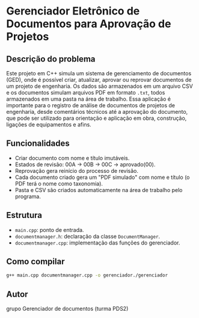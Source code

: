 # Gerenciador Eletrônico de Documentos para Aprovação de Projetos

## Descrição do problema

Este projeto em C++ simula um sistema de gerenciamento de documentos (GED), onde é possível criar, atualizar, aprovar ou reprovar documentos de um projeto de engenharia. Os dados são armazenados em um arquivo CSV e os documentos simulam arquivos PDF em formato `.txt`, todos armazenados em uma pasta na área de trabalho. Essa aplicação é importante para o registro de análise de documentos de projetos de engenharia, desde comentários técnicos até a aprovação do documento, que pode ser utilizado para orientação e aplicação em obra, construção, ligações de equipamentos e afins.

## Funcionalidades

- Criar documento com nome e título imutáveis.
- Estados de revisão: 00A → 00B → 00C → aprovado(00).
- Reprovação gera reinício do processo de revisão.
- Cada documento criado gera um "PDF simulado" com nome e título (o PDF terá o nome como taxonomia).
- Pasta e CSV são criados automaticamente na área de trabalho pelo programa.

## Estrutura

- `main.cpp`: ponto de entrada.
- `documentmanager.h`: declaração da classe `DocumentManager`.
- `documentmanager.cpp`: implementação das funções do gerenciador.

## Como compilar

```bash
g++ main.cpp documentmanager.cpp -o gerenciador./gerenciador
```

## Autor
grupo Gerenciador de documentos (turma PDS2)

